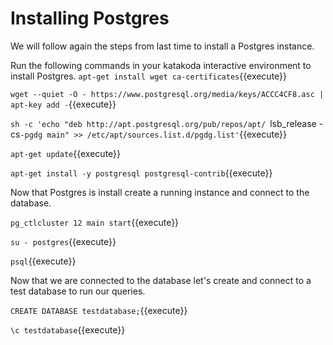# Installing Postgres

We will follow again the steps from last time to install a Postgres instance.

Run the following commands in your katakoda interactive environment to install Postgres.
`apt-get install wget ca-certificates`{{execute}}

`wget --quiet -O - https://www.postgresql.org/media/keys/ACCC4CF8.asc | apt-key add -`{{execute}}

`sh -c 'echo "deb http://apt.postgresql.org/pub/repos/apt/ `lsb_release -cs`-pgdg main" >> /etc/apt/sources.list.d/pgdg.list'`{{execute}}

`apt-get update`{{execute}}

`apt-get install -y postgresql postgresql-contrib`{{execute}}

Now that Postgres is install create a running instance and connect to the database.

`pg_ctlcluster 12 main start`{{execute}}

`su - postgres`{{execute}}

`psql`{{execute}}

Now that we are connected to the database let's create and connect to a test
database to run our queries.

`CREATE DATABASE testdatabase;`{{execute}}

`\c testdatabase`{{execute}}
